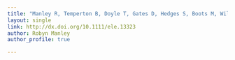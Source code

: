 ```yaml
---
title: "Manley R, Temperton B, Doyle T, Gates D, Hedges S, Boots M, Wilfert L. 2019. Knock‐on community impacts of a novel vector: spillover of emerging DWV‐B from *Varroa*‐infested honeybees to wild bumblebees. Ecology letters 155:2011."
layout: single
link: http://dx.doi.org/10.1111/ele.13323
author: Robyn Manley
author_profile: true

---
```

